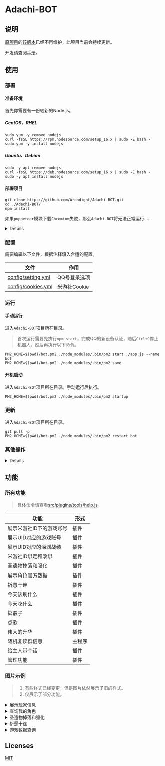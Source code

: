 # Adachi-BOT

## 说明

[原项目](https://github.com/SilveryStar/Adachi-BOT)的[该版本](https://github.com/SilveryStar/Adachi-BOT/tree/ver1.4.6)已经不再维护，此项目当前会持续更新。

开发请查阅[手册](docs/README.md)。

## 使用

### 部署

#### 准备环境

首先你需要有一份较新的Node.js。

##### CentOS、RHEL

```
sudo yum -y remove nodejs
curl -fsSL https://rpm.nodesource.com/setup_16.x | sudo -E bash -
sudo yum -y install nodejs
```

##### Ubuntu、Debian

```
sudo -y apt remove nodejs
curl -fsSL https://deb.nodesource.com/setup_16.x | sudo -E bash -
sudo -y apt install nodejs
```

#### 部署项目

```
git clone https://github.com/Arondight/Adachi-BOT.git
cd ./Adachi-BOT/
npm install
```

如果`puppeteer`模块下载`Chromium`失败，那么`Adachi-BOT`将无法正常运行……

<details>

此时你有三种选择。首先删除`./node_modules/`目录。

其一，使用系统自带的`Chromium`，这里以`CentOS`为例，执行以下命令。

> 这里需要找到`Chromium`的二进制可执行文件路径，而非启动脚本或其链接的路径。

```
yum -y install epel-release
yum -y install chromium
grep PUPPETEER_EXECUTABLE_PATH ~/.bashrc || ( echo 'export PUPPETEER_EXECUTABLE_PATH=/usr/lib64/chromium-browser/chromium-browser' | tee -a ~/.bashrc )
source ~/.bashrc
PUPPETEER_SKIP_CHROMIUM_DOWNLOAD=true npm install
```

其二，通过任意合法途径获得一个可以访问国际互联网的`http`代理，然后执行以下命令。

```
npm_config_proxy=http://<ip>:<port> npm install
```

其三，尝试改用`Firefox`，执行以下命令。

```
PUPPETEER_PRODUCT=firefox npm install
```

</details>

### 配置

需要编辑以下文件，根据注释填入合适的配置。

| 文件 | 作用 |
| --- | --- |
| [config/setting.yml](config/setting.yml) | QQ号登录选项 |
| [config/cookies.yml](config/cookies.yml) | 米游社Cookie |

### 运行

#### 手动运行

进入`Adachi-BOT`项目所在目录。

> 首次运行需要先执行`npm start`，完成QQ的新设备认证，随后`Ctrl+C`停止机器人，然后再执行以下命令。

```
PM2_HOME=$(pwd)/bot.pm2 ./node_modules/.bin/pm2 start ./app.js --name bot
PM2_HOME=$(pwd)/bot.pm2 ./node_modules/.bin/pm2 save
```

#### 开机启动

进入`Adachi-BOT`项目所在目录。手动运行后执行。

```
PM2_HOME=$(pwd)/bot.pm2 ./node_modules/.bin/pm2 startup
```

### 更新

进入`Adachi-BOT`项目所在目录。

```
git pull -p
PM2_HOME=$(pwd)/bot.pm2 ./node_modules/.bin/pm2 restart bot
```

### 其他操作

<details>

#### 查看状态

进入`Adachi-BOT`项目所在目录。

```
PM2_HOME=$(pwd)/bot.pm2 ./node_modules/.bin/pm2 list bot
```

#### 查看日志

进入`Adachi-BOT`项目所在目录。

```
PM2_HOME=$(pwd)/bot.pm2 ./node_modules/.bin/pm2 log bot
```

#### 手动停止

进入`Adachi-BOT`项目所在目录。

```
PM2_HOME=$(pwd)/bot.pm2 ./node_modules/.bin/pm2 stop bot
```

</details>

## 功能

### 所有功能

> 具体命令请查看[src/plugins/tools/help.js](src/plugins/tools/help.js)。

| 功能 | 形式 |
| --- | --- |
| 展示米游社ID下的游戏账号 | 插件 |
| 展示UID对应的游戏账号 | 插件 |
| 展示UID对应的深渊战绩 | 插件 |
| 米游社ID绑定和改绑 | 插件 |
| 圣遗物掉落和强化 | 插件 |
| 展示角色官方数据 | 插件 |
| 祈愿十连 | 插件 |
| 今天该刷什么 | 插件 |
| 今天吃什么 | 插件 |
| 掷骰子 | 插件 |
| 点歌 | 插件 |
| 伟大的升华 | 插件 |
| 随机复读群信息 | 主程序 |
| 给主人带个话 | 插件 |
| 管理功能 | 插件 |

### 图片示例

> 1. 有些样式已经变更，但是图片依然展示了旧的样式。
> 2. 仅展示了部分功能。

<details>
<summary>展示玩家信息</summary>
<div align="center">
  <img src="https://github.com/SilveryStar/image/blob/master/Adachi-BOT/CardExample.png" alt="ERROR">
</div>
</details>

<details>
<summary>查询我的角色</summary>
<div align="center">
  <img src="https://github.com/SilveryStar/image/blob/master/Adachi-BOT-v2/anemo-character.png" alt="ERROR">
</div>
</details>

<details>
<summary>圣遗物掉落和强化</summary>
<div align="center">
  <img src="https://github.com/SilveryStar/image/blob/master/Adachi-BOT-v2/artifact-init.png" alt="ERROR">
  <img src="https://github.com/SilveryStar/image/blob/master/Adachi-BOT-v2/artifact-rein.png" alt="ERROR">
</div>
</details>

<details>
<summary>祈愿十连</summary>
<div align="center">
  <img src="https://github.com/SilveryStar/image/blob/master/Adachi-BOT-v2/character-wish.png" alt="ERROR">
</div>
</details>

<details>
<summary>游戏数据查询</summary>
<div align="center">
  <img src="https://github.com/SilveryStar/image/blob/master/Adachi-BOT-v2/character-info-4.png" alt="ERROR">
  <img src="https://github.com/SilveryStar/image/blob/master/Adachi-BOT-v2/weapon-info-4.png" alt="ERROR">
</div>
</details>

## Licenses

[MIT](LICENSE)

